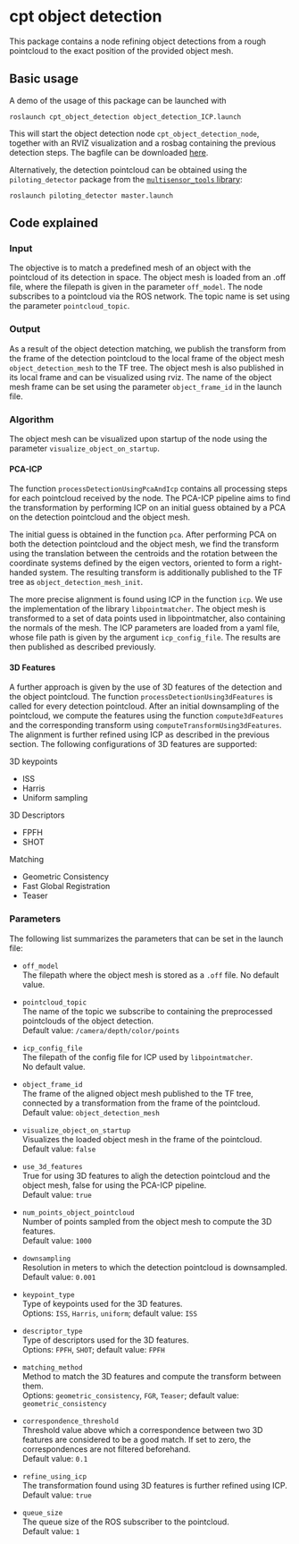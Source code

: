 # cpt object detection
This package contains a node refining object detections from a rough pointcloud 
to the exact position of the provided object mesh.

## Basic usage
A demo of the usage of this package can be launched with
```
roslaunch cpt_object_detection object_detection_ICP.launch
```
This will start the object detection node `cpt_object_detection_node`, together
with an RVIZ visualization and a rosbag containing the previous detection steps.
The bagfile can be downloaded [here](https://drive.google.com/file/d/1fhr-uqZKUYzn4yu6QJWsOqIJrIEoDE5Z/view?usp=sharing).

Alternatively, the detection pointcloud can be obtained using the 
`piloting_detector` package from the [`multisensor_tools` library](https://github.com/ethz-asl/multisensor_tools/tree/detector/piloting_detector):   
```
roslaunch piloting_detector master.launch
```

## Code explained
### Input
The objective is to match a predefined mesh of an object with the pointcloud of 
its detection in space.
The object mesh is loaded from an .off file, where the filepath is given in the
parameter ``off_model``.
The node subscribes to a pointcloud via the ROS network. 
The topic name is set using the parameter ``pointcloud_topic``.

### Output
As a result of the object detection matching, we publish the transform from the 
frame of the detection pointcloud to the local frame of the object mesh 
``object_detection_mesh`` to the TF tree.
The object mesh is also published in its local frame and can be visualized 
using rviz.
The name of the object mesh frame can be set using the parameter 
`object_frame_id` in the launch file.

### Algorithm
The object mesh can be visualized upon startup of the node using the 
parameter ``visualize_object_on_startup``.

#### PCA-ICP
The function ``processDetectionUsingPcaAndIcp`` contains all processing steps for each 
pointcloud received by the node.
The PCA-ICP pipeline aims to find the transformation by performing ICP on an 
initial guess obtained by a PCA on the detection pointcloud and the object mesh. 

The initial guess is obtained in the function ```pca```.
After performing PCA on both the detection pointcloud and the object mesh, we find 
the transform using the translation between the centroids and
the rotation between the coordinate systems defined by the eigen vectors, 
oriented to form a right-handed system. 
The resulting transform is additionally published to the TF tree as 
``object_detection_mesh_init``.

The more precise alignment is found using ICP in the function ``icp``.
We use the implementation of the library ``libpointmatcher``.
The object mesh is transformed to a set of data points used in libpointmatcher,
also containing the normals of the mesh. 
The ICP parameters are loaded from a yaml file, whose file path is given by
the argument ``icp_config_file``.
The results are then published as described previously.

#### 3D Features
A further approach is given by the use of 3D features of the detection and the object pointcloud.
The function `processDetectionUsing3dFeatures` is called for every detection pointcloud.
After an initial downsampling of the pointcloud, we compute the features using the function
`compute3dFeatures` and the corresponding transform using `computeTransformUsing3dFeatures`.
The alignment is further refined using ICP as described in the previous section.
The following configurations of 3D features are supported: 

3D keypoints
- ISS
- Harris
- Uniform sampling

3D Descriptors
- FPFH
- SHOT

Matching
- Geometric Consistency
- Fast Global Registration
- Teaser

### Parameters
The following list summarizes the parameters that can be set in the launch file:
- `off_model`  
  The filepath where the object mesh is stored as a `.off` file.
  No default value.
  
- `pointcloud_topic`  
  The name of the topic we subscribe to containing the 
  preprocessed pointclouds of the object detection.  
  Default value: `/camera/depth/color/points`
  
- `icp_config_file`  
  The filepath of the config file for ICP used by 
  `libpointmatcher`.  
  No default value. 
  
- `object_frame_id`  
  The frame of the aligned object mesh published to the TF 
  tree, connected by a transformation from the frame of the pointcloud.  
  Default value: `object_detection_mesh`
  
- `visualize_object_on_startup`  
  Visualizes the loaded object mesh in the frame 
  of the pointcloud.  
  Default value: `false`
  
- `use_3d_features`  
  True for using 3D features to aligh the detection pointcloud and the object mesh,
  false for using the PCA-ICP pipeline.  
  Default value: `true`
  
- `num_points_object_pointcloud`  
  Number of points sampled from the object mesh to compute the 3D features.  
  Default value: `1000`
  
- `downsampling`  
  Resolution in meters to which the detection pointcloud is downsampled.  
  Default value: `0.001`
  
- `keypoint_type`  
  Type of keypoints used for the 3D features.  
  Options: `ISS`, `Harris`, `uniform`; default value: `ISS`
  
- `descriptor_type`  
  Type of descriptors used for the 3D features.  
  Options: `FPFH`, `SHOT`; default value: `FPFH`
  
- `matching_method`  
  Method to match the 3D features and compute the transform between them.  
  Options: `geometric_consistency`, `FGR`, `Teaser`; default value: `geometric_consistency`
  
- `correspondence_threshold`  
  Threshold value above which a correspondence between two 3D features are considered to be a good 
  match. If set to zero, the correspondences are not filtered beforehand.  
  Default value: `0.1`
  
- `refine_using_icp`  
  The transformation found using 3D features is further refined using ICP.  
  Default value: `true`
  
- `queue_size`  
  The queue size of the ROS subscriber to the pointcloud.  
  Default value: `1`
  